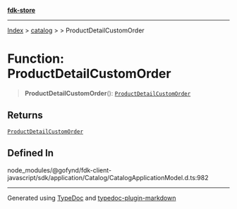 [**fdk-store**](../../../README.md)
***

[Index](../../../API.md) > [catalog](../../README.md) > [<internal>](../README.md) > ProductDetailCustomOrder

# Function: ProductDetailCustomOrder

> **ProductDetailCustomOrder**(): [`ProductDetailCustomOrder`](../type-aliases/type-alias.ProductDetailCustomOrder.md)

## Returns

[`ProductDetailCustomOrder`](../type-aliases/type-alias.ProductDetailCustomOrder.md)

## Defined In

node\_modules/@gofynd/fdk-client-javascript/sdk/application/Catalog/CatalogApplicationModel.d.ts:982

***
Generated using [TypeDoc](https://typedoc.org/) and [typedoc-plugin-markdown](https://www.npmjs.com/package/typedoc-plugin-markdown)
